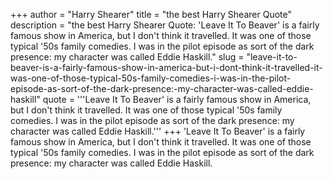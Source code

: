 +++
author = "Harry Shearer"
title = "the best Harry Shearer Quote"
description = "the best Harry Shearer Quote: 'Leave It To Beaver' is a fairly famous show in America, but I don't think it travelled. It was one of those typical '50s family comedies. I was in the pilot episode as sort of the dark presence: my character was called Eddie Haskill."
slug = "leave-it-to-beaver-is-a-fairly-famous-show-in-america-but-i-dont-think-it-travelled-it-was-one-of-those-typical-50s-family-comedies-i-was-in-the-pilot-episode-as-sort-of-the-dark-presence:-my-character-was-called-eddie-haskill"
quote = '''Leave It To Beaver' is a fairly famous show in America, but I don't think it travelled. It was one of those typical '50s family comedies. I was in the pilot episode as sort of the dark presence: my character was called Eddie Haskill.'''
+++
'Leave It To Beaver' is a fairly famous show in America, but I don't think it travelled. It was one of those typical '50s family comedies. I was in the pilot episode as sort of the dark presence: my character was called Eddie Haskill.
